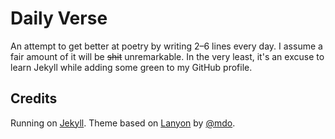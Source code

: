 # Daily Verse

An attempt to get better at poetry by writing 2–6 lines every day. I assume a fair amount of it will be ~~shit~~ unremarkable. In the very least, it's an excuse to learn Jekyll while adding some green to my GitHub profile.

## Credits

Running on [Jekyll](https://jekyllrb.com). Theme based on [Lanyon](https://github.com/poole/lanyon) by [@mdo](https://github.com/mdo).
